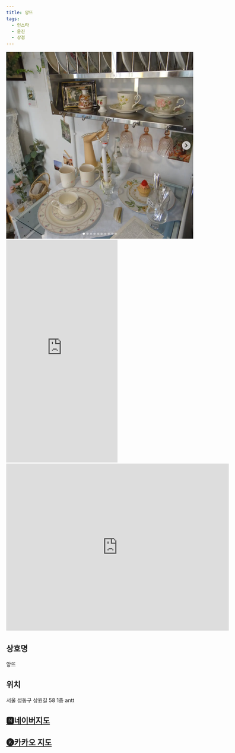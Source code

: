 ```yaml
---
title: 앙뜨
tags:
  - 인스타
  - 윤진
  - 상점
---
```

<img src="assets/Screenshot_120.png">
<iframe src="https://www.instagram.com/p/C-LXKHlyk9k/embed" frameborder="0" scrolling="auto" allowtransparency="true" height="600"></iframe>
<iframe src="https://www.google.com/maps/embed?pb=!1m18!1m12!1m3!1d12651.287244625171!2d127.01354691056295!3d37.559261750778646!2m3!1f0!2f0!3f0!3m2!1i1024!2i768!4f13.1!3m3!1m2!1s0x357ca5a8112d0855%3A0x39b9746d9bff8085!2z7IaM7ZKI7IO1IOyVmeucqA!5e0!3m2!1sko!2skr!4v1741438913594!5m2!1sko!2skr" width="600" height="450" style="border:0;" allowfullscreen="" loading="lazy" referrerpolicy="no-referrer-when-downgrade"></iframe>

## 상호명
앙뜨

## 위치
서울 성동구 상원길 58 1층 antt


## [🅽네이버지도](https://naver.me/FZ275dtC)

## [🅚카카오 지도](https://place.map.kakao.com/503411431)